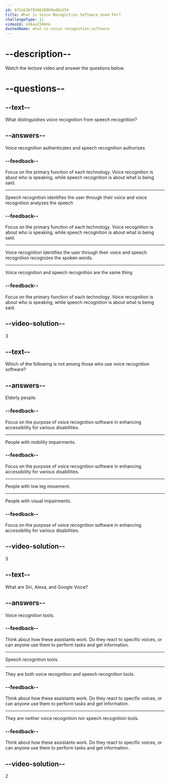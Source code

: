 ```yaml
---
id: 672a536f8386288b9ed0a154
title: What Is Voice Recognition Software Used For?
challengeType: 11
videoId: nVAaxZ34khk
dashedName: what-is-voice-recognition-software
---
```


# --description--

Watch the lecture video and answer the questions below.

# --questions--

## --text--

What distinguishes voice recognition from speech recognition?

## --answers--

Voice recognition authenticates and speech recognition authorizes

### --feedback--

Focus on the primary function of each technology. Voice recognition is about who is speaking, while speech recognition is about what is being said.

---

Speech recognition identifies the user through their voice and voice recognition analyzes the speech

### --feedback--

Focus on the primary function of each technology. Voice recognition is about who is speaking, while speech recognition is about what is being said.

---

Voice recognition identifies the user through their voice and speech recognition recognizes the spoken words.

---

Voice recognition and speech recognition are the same thing

### --feedback--

Focus on the primary function of each technology. Voice recognition is about who is speaking, while speech recognition is about what is being said.

## --video-solution--

3

## --text--

Which of the following is not among those who use voice recognition software?

## --answers--

Elderly people.

### --feedback--

Focus on the purpose of voice recognition software in enhancing accessibility for various disabilities.

---

People with mobility impairments.

### --feedback--

Focus on the purpose of voice recognition software in enhancing accessibility for various disabilities.

---

People with low leg movement.

---

People with visual impairments.

### --feedback--

Focus on the purpose of voice recognition software in enhancing accessibility for various disabilities.

## --video-solution--

3

## --text--

What are Siri, Alexa, and Google Voice?

## --answers--

Voice recognition tools.

### --feedback--

Think about how these assistants work. Do they react to specific voices, or can anyone use them to perform tasks and get information.

---

Speech recognition tools.

---

They are both voice recognition and speech recognition tools.

### --feedback--

Think about how these assistants work. Do they react to specific voices, or can anyone use them to perform tasks and get information.

---

They are neither voice recognition nor speech recognition tools.

### --feedback--

Think about how these assistants work. Do they react to specific voices, or can anyone use them to perform tasks and get information.

## --video-solution--

2
